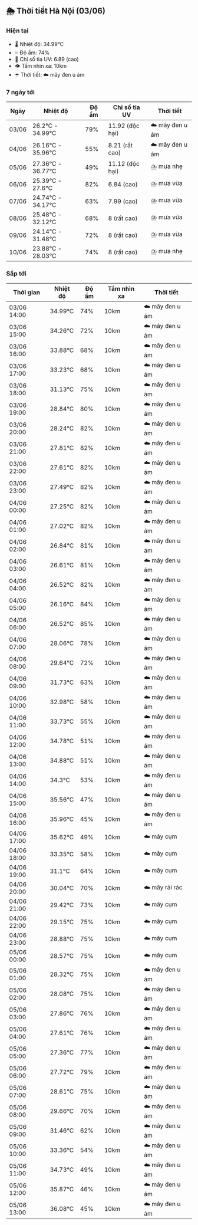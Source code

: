 ## 🌦️ Thời tiết Hà Nội (03/06)

### Hiện tại

- 🌡️ Nhiệt độ: 34.99℃
- 💦 Độ ẩm: 74%
- 🌟 Chỉ số tia UV: 6.89 (cao)
- 👁️ Tầm nhìn xa: 10km
- ☂️ Thời tiết: ☁️ mây đen u ám

### 7 ngày tới

| Ngày | Nhiệt độ | Độ ẩm | Chỉ số tia UV | Thời tiết |
| --- | --- | --- | --- | --- |
| 03/06 | 26.2℃ - 34.99℃ | 79% | 11.92 (độc hại) | ☁️ mây đen u ám |
| 04/06 | 26.16℃ - 35.96℃ | 55% | 8.21 (rất cao) | ☁️ mây đen u ám |
| 05/06 | 27.36℃ - 36.77℃ | 49% | 11.12 (độc hại) | ⛈️ mưa nhẹ |
| 06/06 | 25.39℃ - 27.6℃ | 82% | 6.84 (cao) | ⛈️ mưa vừa |
| 07/06 | 24.74℃ - 34.17℃ | 63% | 7.99 (cao) | ⛈️ mưa vừa |
| 08/06 | 25.48℃ - 32.12℃ | 68% | 8 (rất cao) | ⛈️ mưa vừa |
| 09/06 | 24.14℃ - 31.48℃ | 72% | 8 (rất cao) | ⛈️ mưa vừa |
| 10/06 | 23.88℃ - 28.03℃ | 74% | 8 (rất cao) | ⛈️ mưa nhẹ |

### Sắp tới

| Thời gian | Nhiệt độ | Độ ẩm | Tầm nhìn xa | Thời tiết |
| --- | --- | --- | --- | --- |
| 03/06 14:00 | 34.99℃ | 74% | 10km | ☁️ mây đen u ám |
| 03/06 15:00 | 34.26℃ | 72% | 10km | ☁️ mây đen u ám |
| 03/06 16:00 | 33.88℃ | 68% | 10km | ☁️ mây đen u ám |
| 03/06 17:00 | 33.23℃ | 68% | 10km | ☁️ mây đen u ám |
| 03/06 18:00 | 31.13℃ | 75% | 10km | ☁️ mây đen u ám |
| 03/06 19:00 | 28.84℃ | 80% | 10km | ☁️ mây đen u ám |
| 03/06 20:00 | 28.24℃ | 82% | 10km | ☁️ mây đen u ám |
| 03/06 21:00 | 27.81℃ | 82% | 10km | ☁️ mây đen u ám |
| 03/06 22:00 | 27.61℃ | 82% | 10km | ☁️ mây đen u ám |
| 03/06 23:00 | 27.49℃ | 82% | 10km | ☁️ mây đen u ám |
| 04/06 00:00 | 27.25℃ | 82% | 10km | ☁️ mây đen u ám |
| 04/06 01:00 | 27.02℃ | 82% | 10km | ☁️ mây đen u ám |
| 04/06 02:00 | 26.84℃ | 81% | 10km | ☁️ mây đen u ám |
| 04/06 03:00 | 26.61℃ | 81% | 10km | ☁️ mây đen u ám |
| 04/06 04:00 | 26.52℃ | 82% | 10km | ☁️ mây đen u ám |
| 04/06 05:00 | 26.16℃ | 84% | 10km | ☁️ mây đen u ám |
| 04/06 06:00 | 26.52℃ | 85% | 10km | ☁️ mây đen u ám |
| 04/06 07:00 | 28.06℃ | 78% | 10km | ☁️ mây đen u ám |
| 04/06 08:00 | 29.64℃ | 72% | 10km | ☁️ mây đen u ám |
| 04/06 09:00 | 31.73℃ | 63% | 10km | ☁️ mây đen u ám |
| 04/06 10:00 | 32.98℃ | 58% | 10km | ☁️ mây đen u ám |
| 04/06 11:00 | 33.73℃ | 55% | 10km | ☁️ mây đen u ám |
| 04/06 12:00 | 34.78℃ | 51% | 10km | ☁️ mây đen u ám |
| 04/06 13:00 | 34.88℃ | 51% | 10km | ☁️ mây đen u ám |
| 04/06 14:00 | 34.3℃ | 53% | 10km | ☁️ mây đen u ám |
| 04/06 15:00 | 35.56℃ | 47% | 10km | ☁️ mây đen u ám |
| 04/06 16:00 | 35.96℃ | 45% | 10km | ☁️ mây đen u ám |
| 04/06 17:00 | 35.62℃ | 49% | 10km | ☁️ mây cụm |
| 04/06 18:00 | 33.35℃ | 58% | 10km | ☁️ mây cụm |
| 04/06 19:00 | 31.1℃ | 64% | 10km | ☁️ mây cụm |
| 04/06 20:00 | 30.04℃ | 70% | 10km | ☁️ mây rải rác |
| 04/06 21:00 | 29.42℃ | 73% | 10km | ☁️ mây cụm |
| 04/06 22:00 | 29.15℃ | 75% | 10km | ☁️ mây cụm |
| 04/06 23:00 | 28.88℃ | 75% | 10km | ☁️ mây cụm |
| 05/06 00:00 | 28.57℃ | 75% | 10km | ☁️ mây cụm |
| 05/06 01:00 | 28.32℃ | 75% | 10km | ☁️ mây đen u ám |
| 05/06 02:00 | 28.08℃ | 75% | 10km | ☁️ mây đen u ám |
| 05/06 03:00 | 27.86℃ | 76% | 10km | ☁️ mây đen u ám |
| 05/06 04:00 | 27.61℃ | 76% | 10km | ☁️ mây đen u ám |
| 05/06 05:00 | 27.36℃ | 77% | 10km | ☁️ mây đen u ám |
| 05/06 06:00 | 27.72℃ | 79% | 10km | ☁️ mây đen u ám |
| 05/06 07:00 | 28.61℃ | 75% | 10km | ☁️ mây đen u ám |
| 05/06 08:00 | 29.66℃ | 70% | 10km | ☁️ mây đen u ám |
| 05/06 09:00 | 31.46℃ | 62% | 10km | ☁️ mây đen u ám |
| 05/06 10:00 | 33.36℃ | 54% | 10km | ☁️ mây đen u ám |
| 05/06 11:00 | 34.73℃ | 49% | 10km | ☁️ mây đen u ám |
| 05/06 12:00 | 35.87℃ | 46% | 10km | ☁️ mây đen u ám |
| 05/06 13:00 | 36.08℃ | 45% | 10km | ☁️ mây đen u ám |
